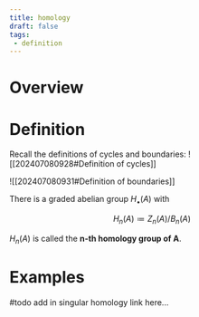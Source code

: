 ```yaml
---
title: homology
draft: false
tags:
 - definition
---
```

# Overview 

# Definition
Recall the definitions of cycles and boundaries:
![[202407080928#Definition of cycles]]

![[202407080931#Definition of boundaries]]

There is a graded abelian group $H_\bullet(A)$ with 

$$H_n(A) \coloneqq Z_n(A) \bigg/ B_n(A)$$

$H_n(A)$ is called the **n-th homology group of A**. 

# Examples
#todo add in singular homology link here...